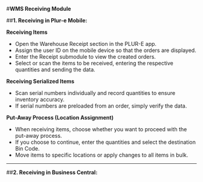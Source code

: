 #**WMS Receiving Module**


##**1. Receiving in Plur-e Mobile:**

**Receiving Items**

   - Open the Warehouse Receipt section in the PLUR-E app.
   - Assign the user ID on the mobile device so that the orders are displayed.
   - Enter the Receipt submodule to view the created orders.
   - Select or scan the items to be received, entering the respective quantities and sending the data.

**Receiving Serialized Items**
   - Scan serial numbers individually and record quantities to ensure inventory accuracy.
   - If serial numbers are preloaded from an order, simply verify the data.

**Put-Away Process (Location Assignment)**
   - When receiving items, choose whether you want to proceed with the put-away process.
   - If you choose to continue, enter the quantities and select the destination Bin Code.
   - Move items to specific locations or apply changes to all items in bulk.

----
##**2. Receiving in Business Central:**

